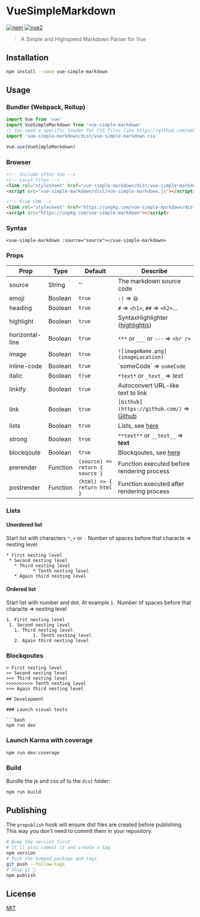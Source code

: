 # VueSimpleMarkdown

[![npm](https://img.shields.io/npm/v/vue-simple-markdown.svg)](https://www.npmjs.com/package/vue-simple-markdown) [![vue2](https://img.shields.io/badge/vue-2.x-brightgreen.svg)](https://vuejs.org/)

> A Simple and Highspeed Markdown Parser for Vue

## Installation

```bash
npm install --save vue-simple-markdown
```

## Usage

### Bundler (Webpack, Rollup)

```js
import Vue from 'vue'
import VueSimpleMarkdown from 'vue-simple-markdown'
// You need a specific loader for CSS files like https://github.com/webpack/css-loader
import 'vue-simple-markdown/dist/vue-simple-markdown.css'

Vue.use(VueSimpleMarkdown)
```

### Browser

```html
<!-- Include after Vue -->
<!-- Local files -->
<link rel="stylesheet" href="vue-simple-markdown/dist/vue-simple-markdown.css"></link>
<script src="vue-simple-markdown/dist/vue-simple-markdown.js"></script>

<!-- From CDN -->
<link rel="stylesheet" href="https://unpkg.com/vue-simple-markdown/dist/vue-simple-markdown.css"></link>
<script src="https://unpkg.com/vue-simple-markdown"></script>
```

### Syntax
```
<vue-simple-markdown :source="source"></vue-simple-markdown>
```
### Props

| Prop | Type | Default | Describe |
| ---- | ---- | ------- | ------- |
| source | String | '' | The markdown source code |
| emoji | Boolean | `true` | `:)` => `😃` |
| heading | Boolean | `true` | `#` => `<h1>`, `##` => `<h2>`... |
| highlight | Boolean | `true` | SyntaxHighlighter ([highlightjs](https://www.npmjs.com/package/highlightjs)) |
| horizontal-line | Boolean | `true` | `***` or `___` or `---` => `<hr />` |
| image | Boolean | `true` | `![imageName.png](imageLocation)` |
| inline-code | Boolean | `true` | \`someCode\` => `someCode` |
| italic | Boolean | `true` | `*text*` or `_text_` => *text* |
| linkify | Boolean | `true` | Autoconvert URL-like text to link |
| link | Boolean | `true` | `[Github](https://github.com/)` => [Github](https://github.com/) |
| lists | Boolean | `true` | Lists, see [here](#lists) |
| strong | Boolean | `true` | `**text**` or `__text__` => __text__ |
| blockqoute | Boolean | `true` | Blockqoutes, see [here](#blockqoutes) |
| prerender | Function | `(source) => return { source }` | Function executed before rendering process |
| postrender | Function | `(html) => { return html }` | Function executed after rendering process |

### Lists
#### Unordered list
Start list with characters `*`, `+` or `-`
Number of spaces before that characte => nesting level
```
* First nesting level
 * Second nesting level
   * Third nesting level
          * Tenth nesting level
   * Again third nesting level
```
#### Ordered list
Start list with number and dot. At example `1.`
Number of spaces before that characte => nesting level
```
1. First nesting level
 1. Second nesting level
   1. Third nesting level
          1. Tenth nesting level
   2. Again third nesting level
```

### Blockqoutes
```
> First nesting level
>> Second nesting level
>>> Third nesting level
>>>>>>>>>> Tenth nesting level
>>> Again third nesting level

## Development

### Launch visual tests

```bash
npm run dev
```

### Launch Karma with coverage

```bash
npm run dev:coverage
```

### Build

Bundle the js and css of to the `dist` folder:

```bash
npm run build
```


## Publishing

The `prepublish` hook will ensure dist files are created before publishing. This
way you don't need to commit them in your repository.

```bash
# Bump the version first
# It'll also commit it and create a tag
npm version
# Push the bumped package and tags
git push --follow-tags
# Ship it 🚀
npm publish
```

## License

[MIT](http://opensource.org/licenses/MIT)
